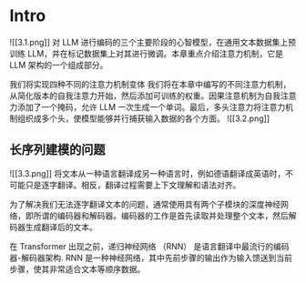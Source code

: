 
# Intro
![[3.1.png]]
对 LLM 进行编码的三个主要阶段的心智模型，在通用文本数据集上预训练 LLM，并在标记数据集上对其进行微调。本章重点介绍注意力机制，它是 LLM 架构的一个组成部分。


我们将实现四种不同的注意力机制变体
我们将在本章中编写的不同注意力机制，从简化版本的自我注意力开始，然后添加可训练的权重。因果注意机制为自我注意力添加了一个掩码，允许 LLM 一次生成一个单词。最后，多头注意力将注意力机制组织成多个头，使模型能够并行捕获输入数据的各个方面。
![[3.2.png]]

## 长序列建模的问题
![[3.3.png]]
将文本从一种语言翻译成另一种语言时，例如德语翻译成英语时，不可能只是逐字翻译。相反，翻译过程需要上下文理解和语法对齐。

为了解决我们无法逐字翻译文本的问题，通常使用具有两个子模块的深度神经网络，即所谓的编码器和解码器。编码器的工作是首先读取并处理整个文本，然后解码器生成翻译后的文本。

在 Transformer 出现之前，递归神经网络 （RNN） 是语言翻译中最流行的编码器-解码器架构. RNN 是一种神经网络，其中先前步骤的输出作为输入馈送到当前步骤，使其非常适合文本等顺序数据。